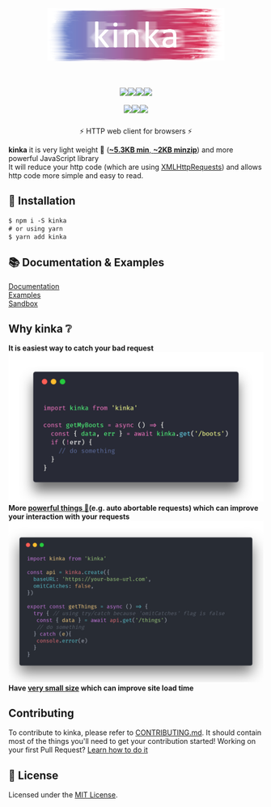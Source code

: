 <div align="center">
  <a href="https://www.npmjs.com/package/kinka">
    <img width="350" height="104" src="https://github.com/acacode/kinka/raw/master/logo.png">
  </a>
  <br>
  <h1>
    <a href="https://github.com/acacode/kinka/blob/master/LICENSE"><img src="https://img.shields.io/badge/license-MIT-red.svg?style=flat-square"></a><a href="https://www.npmjs.com/package/kinka"><img src="https://img.shields.io/npm/v/kinka.svg?style=flat-square"></a><a href="https://travis-ci.org/acacode/kinka"><img src="https://img.shields.io/travis/acacode/kinka.svg?style=flat-square"></a><a href="https://www.codefactor.io/repository/github/acacode/kinka/overview/master"><img src="https://www.codefactor.io/repository/github/acacode/kinka/badge/master?style=flat-square"></a><br><a href="http://npm-stat.com/charts.html?package=kinka"><img src="https://img.shields.io/npm/dm/kinka.svg?style=flat-square"></a><a href="https://bundlephobia.com/result?p=kinka"><img src="https://flat.badgen.net/bundlephobia/min/kinka"></a><a href="https://bundlephobia.com/result?p=kinka"><img src="https://flat.badgen.net/bundlephobia/minzip/kinka"></a>
  </h1>
  <p>
    ⚡️ HTTP web client for browsers ⚡️
  </p>
</div>

**kinka** it is very light weight 💨 ([**~5.3KB min**, **~2KB minzip**](https://bundlephobia.com/result?p=kinka)) and more powerful JavaScript library  
It will reduce your http code (which are using [XMLHttpRequests](https://developer.mozilla.org/en-US/docs/Web/API/XMLHttpRequest)) and allows http code more simple and easy to read.

## 🚀 Installation

    $ npm i -S kinka
    # or using yarn
    $ yarn add kinka

## 📚 Documentation & Examples

[Documentation](./docs/documentation.md)  
[Examples](./examples)  
[Sandbox](https://jsfiddle.net/js2me/0y3ng8xu/)  

## Why kinka ❔

**It is easiest way to catch your bad request**
![catching error](./docs/images/catchingErrors.png)  
**More [powerful things 💪](./docs/documentation.md)(e.g. auto abortable requests) which can improve your interaction with your requests**  
![query params example](./docs/images/omitCatchesSample.png)  
**Have [very small size](https://bundlephobia.com/result?p=kinka) which can improve site load time**  
<!-- <img src="https://github.com/acacode/kinka/raw/master/docs/images/omitCatchesSample.png"><br> -->
<!-- <img src="https://github.com/acacode/kinka/raw/master/docs/images/queryParams.png"><br> -->

## Contributing

To contribute to kinka, please refer to [CONTRIBUTING.md](./CONTRIBUTING.md). It should contain most of the things you'll need to get your contribution started!
Working on your first Pull Request? [Learn how to do it](https://egghead.io/courses/how-to-contribute-to-an-open-source-project-on-github)

## 📝 License

Licensed under the [MIT License](./LICENSE).
